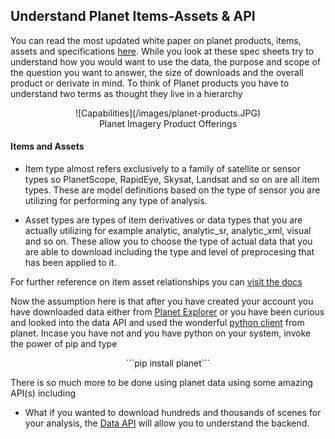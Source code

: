 ## **Understand Planet Items-Assets & API**

You can read the most updated white paper on planet products, items, assets and specifications [here](https://www.planet.com/products/satellite-imagery/files/Planet_Combined_Imagery_Product_Specs_December2017.pdf). While you look at these spec sheets try to understand how you would want to use the data, the purpose and scope of the question you want to answer, the size of downloads and the overall product or derivate in mind. To think of Planet products you have to understand two terms as thought they live in a hierarchy

<center>![Capabilities](/images/planet-products.JPG)</center>
<center>Planet Imagery Product Offerings</center>

#### Items and Assets

* Item type almost refers exclusively to a family of satellite or sensor types so PlanetScope, RapidEye, Skysat, Landsat and so on are all item types. These are model definitions based on the type of sensor you are utilizing for performing any type of analysis.

* Asset types are types of item derivatives or data types that you are actually utilizing for example analytic, analytic_sr, analytic_xml, visual and so on. These allow you to choose the type of actual data that you are able to download including the type and level of preprocesing that has been applied to it.

For further reference on item asset relationships you can [visit the docs](https://www.planet.com/docs/reference/data-api/items-assets/#item-type)

Now the assumption here is that after you have created your account you have downloaded data either from [Planet Explorer](https://www.planet.com/explorer) or you have been curious and looked into the data API and used the wonderful [python client](https://github.com/planetlabs/planet-client-python) from planet. Incase you have not and you have python on your system, invoke the power of pip and type

<center>```pip install planet```</center>

There is so much more to be done using planet data using some amazing API(s) including

* What if you wanted to download hundreds and thousands of scenes for your analysis, the [Data API](https://www.planet.com/docs/reference/data-api) will allow you to understand the backend.

